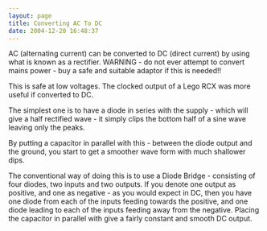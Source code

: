 ```yaml
---
layout: page
title: Converting AC To DC
date: 2004-12-20 16:48:37
---
```

AC (alternating current) can be converted to DC (direct current) by using what is known as a rectifier. WARNING - do not ever attempt to convert mains power - buy a safe and suitable adaptor if this is needed!!

This is safe at low voltages. The clocked output of a Lego RCX was more useful if converted to DC.

The simplest one is to have a diode in series with the supply - which will give a half rectified wave - it simply clips the bottom half of a sine wave leaving only the peaks.

By putting a capacitor in parallel with this - between the diode output and the ground, you start to get a smoother wave form with much shallower dips.

The conventional way of doing this is to use a Diode Bridge - consisting of four diodes, two inputs and two outputs. If you denote one output as positive, and one as negative - as you would expect in DC, then you have one diode from each of the inputs feeding towards the positive, and one diode leading to each of the inputs feeding away from the negative. Placing the capacitor in parallel with give a fairly constant and smooth DC output.
